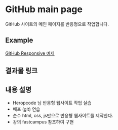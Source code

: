 # GitHub main page

GitHub 사이트의 메인 페이지를 반응형으로 작업합니다.

## Example

[GitHub Responsive 예제](https://heropcode.github.io/GitHub-Responsive/)

## 결과물 링크
[](https://minhee0327.github.io/git-response-project/)

## 내용 설명
- Heropcode 님 반응형 웹사이트 작업 실습 
- 배포 (git) 연습
- 순수 html, css, js만으로 반응형 웹사이트를 제작한다.
- 강의 fastcampus 참조하여 구현

